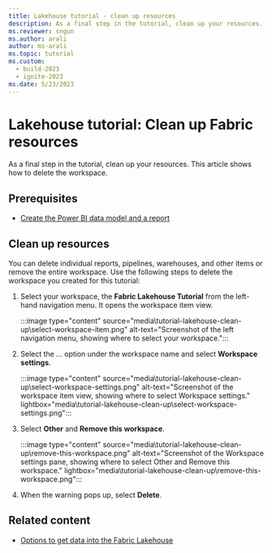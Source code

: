 ```yaml
---
title: Lakehouse tutorial - clean up resources
description: As a final step in the tutorial, clean up your resources. Learn how to delete individual reports, pipelines, warehouses, or remove the entire workspace.
ms.reviewer: sngun
ms.author: arali
author: ms-arali
ms.topic: tutorial
ms.custom:
  - build-2023
  - ignite-2023
ms.date: 5/23/2023
---
```


# Lakehouse tutorial: Clean up Fabric resources

As a final step in the tutorial, clean up your resources. This article shows how to delete the workspace.

## Prerequisites

* [Create the Power BI data model and a report](tutorial-lakehouse-build-report.md)

## Clean up resources

You can delete individual reports, pipelines, warehouses, and other items or remove the entire workspace. Use the following steps to delete the workspace you created for this tutorial:

1. Select your workspace, the **Fabric Lakehouse Tutorial** from the left-hand navigation menu. It opens the workspace item view.  

   :::image type="content" source="media\tutorial-lakehouse-clean-up\select-workspace-item.png" alt-text="Screenshot of the left navigation menu, showing where to select your workspace.":::

1. Select the *...* option under the workspace name and select **Workspace settings**.

   :::image type="content" source="media\tutorial-lakehouse-clean-up\select-workspace-settings.png" alt-text="Screenshot of the workspace item view, showing where to select Workspace settings." lightbox="media\tutorial-lakehouse-clean-up\select-workspace-settings.png":::

1. Select **Other** and **Remove this workspace**.

   :::image type="content" source="media\tutorial-lakehouse-clean-up\remove-this-workspace.png" alt-text="Screenshot of the Workspace settings pane, showing where to select Other and Remove this workspace." lightbox="media\tutorial-lakehouse-clean-up\remove-this-workspace.png":::

1. When the warning pops up, select **Delete**.

## Related content

- [Options to get data into the Fabric Lakehouse](load-data-lakehouse.md)
